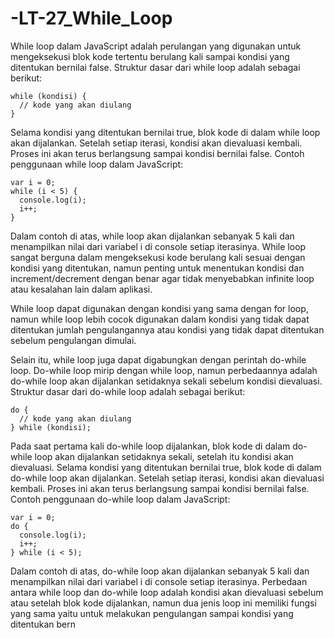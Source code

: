 # -LT-27_While_Loop

While loop dalam JavaScript adalah perulangan yang digunakan untuk mengeksekusi blok kode tertentu berulang kali sampai kondisi yang ditentukan bernilai false. Struktur dasar dari while loop adalah sebagai berikut:

    while (kondisi) {
      // kode yang akan diulang
    }

Selama kondisi yang ditentukan bernilai true, blok kode di dalam while loop akan dijalankan. Setelah setiap iterasi, kondisi akan dievaluasi kembali. Proses ini akan terus berlangsung sampai kondisi bernilai false. Contoh penggunaan while loop dalam JavaScript:

    var i = 0;
    while (i < 5) {
      console.log(i);
      i++;
    }

Dalam contoh di atas, while loop akan dijalankan sebanyak 5 kali dan menampilkan nilai dari variabel i di console setiap iterasinya. While loop sangat berguna dalam mengeksekusi kode berulang kali sesuai dengan kondisi yang ditentukan, namun penting untuk menentukan kondisi dan increment/decrement dengan benar agar tidak menyebabkan infinite loop atau kesalahan lain dalam aplikasi.

While loop dapat digunakan dengan kondisi yang sama dengan for loop, namun while loop lebih cocok digunakan dalam kondisi yang tidak dapat ditentukan jumlah pengulangannya atau kondisi yang tidak dapat ditentukan sebelum pengulangan dimulai.

Selain itu, while loop juga dapat digabungkan dengan perintah do-while loop. Do-while loop mirip dengan while loop, namun perbedaannya adalah do-while loop akan dijalankan setidaknya sekali sebelum kondisi dievaluasi. Struktur dasar dari do-while loop adalah sebagai berikut:

    do {
      // kode yang akan diulang
    } while (kondisi);

Pada saat pertama kali do-while loop dijalankan, blok kode di dalam do-while loop akan dijalankan setidaknya sekali, setelah itu kondisi akan dievaluasi. Selama kondisi yang ditentukan bernilai true, blok kode di dalam do-while loop akan dijalankan. Setelah setiap iterasi, kondisi akan dievaluasi kembali. Proses ini akan terus berlangsung sampai kondisi bernilai false. Contoh penggunaan do-while loop dalam JavaScript:

    var i = 0;
    do {
      console.log(i);
      i++;
    } while (i < 5);

Dalam contoh di atas, do-while loop akan dijalankan sebanyak 5 kali dan menampilkan nilai dari variabel i di console setiap iterasinya. Perbedaan antara while loop dan do-while loop adalah kondisi akan dievaluasi sebelum atau setelah blok kode dijalankan, namun dua jenis loop ini memiliki fungsi yang sama yaitu untuk melakukan pengulangan sampai kondisi yang ditentukan bern
